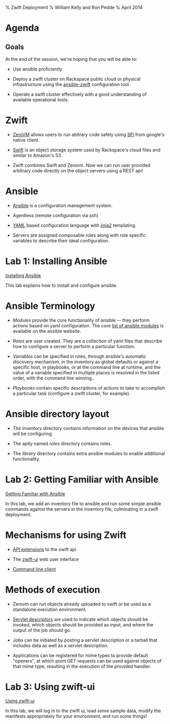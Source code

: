 % Zwift Deployment
% William Kelly and Ron Pedde
% April 2014


# Agenda #

## Goals ##

At the end of the session, we're hoping that you will be able to:

* Use ansible proficiently

* Deploy a zwift cluster on Rackspace public cloud or physical
  infrastructure using the
  [ansible-zwift](http://www.github.com/ludditry/ansible-zwift)
  configuration tool.

* Operate a swift cluster effectively with a good understanding of
  available operational tools.


# Zwift #

* [ZeroVM](http://www.zerovm.org) allows users to run abitrary code
  safely using
  [SFI](http://research.google.com/pubs/archive/34913.pdf) from
  google's native client.

* [Swift](http://swift.openstack.org) is an object storage system
  used by Rackspace's cloud files and similar to Amazon's S3.

* Zwift combines Swift and Zerovm. Now we can run user provided
  arbitrary code directly on the object servers using a REST api!


# Ansible #

* [Ansible](http://www.ansible.com) is a configuration management
  system.

* Agentless (remote configuration via ssh)

* [YAML](http://www.yaml.org/) based configuration language with
  [jinja2](http://jinja.pocoo.org/docs/) templating.

* Servers are assigned composable roles along with role specific
  variables to describe their ideal configuration.


# Lab 1: Installing Ansible

[Installing Ansible]($PLACEHOLDER/installing-ansible.md)

This lab explains how to install and configure ansible.


# Ansible Terminology #

* _Modules_ provide the core functionality of ansible -- they perform
  actions based on yaml configuration.  The core
  [list of ansible modules](http://docs.ansible.com/list_of_all_modules.html)
  is available on the ansible website.

* _Roles_ are user created.  They are a collection of yaml files that
  describe how to configure a server to perform a particular function.

* _Variables_ can be specified in roles, through ansible's automatic
  discovery mechanism, in the inventory as global defaults or against
  a specific host, in playbooks, or at the command line at runtime,
  and the value of a variable specified in multiple places is resolved
  in the listed order, with the command line winning..

* _Playbooks_ contain specific descriptions of actions to take to
  accomplish a particular task (configure a zwift cluster, for
  example).


# Ansible directory layout #

* The _inventory_ directory contains information on the devices that
  ansible will be configuring.

* The aptly named _roles_ directory contains roles.

* The _library_ directory contains extra ansible modules to enable
  additional functionality.


# Lab 2: Getting Familiar with Ansible #

[Getting Familiar with Ansible]($PLACEHOLDER/getting-familiar-with-ansible.md)

In this lab, we add an inventory file to ansible and run some simple
ansible commands against the servers in the inventory file,
culminating in a zwift deployment.


# Mechanisms for using Zwift #

* [API extensions](https://github.com/zerovm/zerocloud/blob/icehouse/doc/Requests.md) to the swift api

* The [zwift-ui](https://github.com/zerovm/zwift-ui) web user interface

* [Command line client](https://github.com/zerovm/python-zwiftclient)


# Methods of execution #

* Zerovm can run objects already uploaded to swift or be used as a
  standalone execution environment.

* [Servlet descriptors](https://github.com/zerovm/zerocloud/blob/icehouse/doc/Servlets.md)
  are used to indicate which objects should be invoked, which objects
  should be provided as input, and where the output of the job should
  go.

* Jobs can be initiated by posting a servlet description or a tarball
  that includes data as well as a servlet description.

* Applications can be registered for mime types to provide default
  "openers", at which point GET requests can be used against objects
  of that mime type, resulting in the execution of the provided
  handler.


# Lab 3: Using zwift-ui #

[Using zwift-ui]($PLACEHOLDER/using-zwift-ui.md)

In this lab, we will log in to the zwift ui, load some sample data,
modify the manifests appropriately for your environment, and run some
things!
